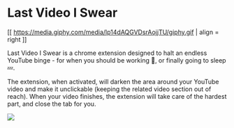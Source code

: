# Last Video I Swear

[[ https://media.giphy.com/media/lp14dAQGVDsrAojjTU/giphy.gif | align = right ]]

<div align="left">
<p>
Last Video I Swear is a chrome extension designed to halt an endless YouTube binge - for when you should be working 📖, or finally going to sleep 💤.
</p>
<p>
The extension, when activated, will darken the area around your YouTube video and make it unclickable (keeping the related video section out of reach). When your video finishes, the extension will take care of the hardest part, and close the tab for you.
</p>
</div>

![](https://media.giphy.com/media/lp14dAQGVDsrAojjTU/giphy.gif)
